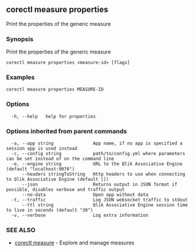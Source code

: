 ## corectl measure properties

Print the properties of the generic measure

### Synopsis

Print the properties of the generic measure

```
corectl measure properties <measure-id> [flags]
```

### Examples

```
corectl measure properties MEASURE-ID
```

### Options

```
  -h, --help   help for properties
```

### Options inherited from parent commands

```
  -a, --app string               App name, if no app is specified a session app is used instead
  -c, --config string            path/to/config.yml where parameters can be set instead of on the command line
  -e, --engine string            URL to the Qlik Associative Engine (default "localhost:9076")
      --headers stringToString   Http headers to use when connecting to Qlik Associative Engine (default [])
      --json                     Returns output in JSON format if possible, disables verbose and traffic output
      --no-data                  Open app without data
  -t, --traffic                  Log JSON websocket traffic to stdout
      --ttl string               Qlik Associative Engine session time to live in seconds (default "30")
  -v, --verbose                  Log extra information
```

### SEE ALSO

* [corectl measure](corectl_measure.md)	 - Explore and manage measures

